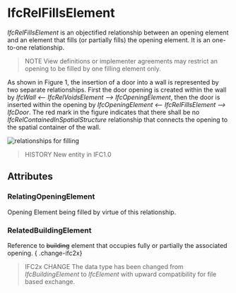# IfcRelFillsElement

_IfcRelFillsElement_ is an objectified relationship between an opening element and an element that fills (or partially fills) the opening element. It is an one-to-one relationship.

> NOTE  View definitions or implementer agreements may restrict an opening to be filled by one filling element only.

As shown in Figure 1, the insertion of a door into a wall is represented by two separate relationships. First the door opening is created within the wall by _IfcWall <-- IfcRelVoidsElement --> IfcOpeningElement_, then the door is inserted within the opening by _IfcOpeningElement <-- IfcRelFillsElement --> IfcDoor_. The red mark in the figure indicates that there shall be no _IfcRelContainedInSpatialStructure_ relationship that connects the opening to the spatial container of the wall.

![relationships for filling](../../../../figures/ifcrelfillselements-fig1.png "Figure 1 &mdash; Relationships for element filling")

> HISTORY  New entity in IFC1.0

## Attributes

### RelatingOpeningElement
Opening Element being filled by virtue of this relationship.

### RelatedBuildingElement
Reference to ~~building~~ element that occupies fully or partially the associated opening.
{ .change-ifc2x}
> IFC2x CHANGE  The data type has been changed from _IfcBuildingElement_ to _IfcElement_ with upward compatibility for file based exchange.
